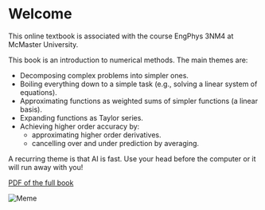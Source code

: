 # Welcome

This online textbook is associated with the course EngPhys 3NM4 at McMaster University.

This book is an introduction to numerical methods. The main themes are:

*   Decomposing complex problems into simpler ones.
*   Boiling everything down to a simple task (e.g., solving a linear system of equations).
*   Approximating functions as weighted sums of simpler functions (a linear basis).
*   Expanding functions as Taylor series.
*   Achieving higher order accuracy by:
    *   approximating higher order derivatives.
    *   cancelling over and under prediction by averaging.

A recurring theme is that AI is fast. Use your head before the computer or it will run away with you!

[PDF of the full book](_static/book.pdf)

![Meme](Meme.png)
